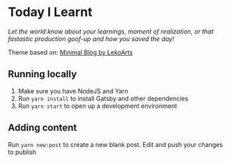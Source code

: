 # Today I Learnt

_Let the world know about your learnings, moment of realization, or that
fastastic production goof-up and how you saved the day!_

Theme based on: [Minimal Blog by LekoArts](https://minimal-blog.lekoarts.de)

## Running locally

1. Make sure you have NodeJS and Yarn
2. Run `yarn install` to install Gatsby and other dependencies
3. Run `yarn start` to open up a development environment

## Adding content

Run `yarn new:post` to create a new blank post. Edit and push your changes to
publish
